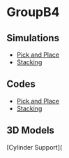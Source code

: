 # GroupB4
## Simulations
* [Pick and Place](https://youtu.be/So4BJlkIs0w)
* [Stacking](https://youtu.be/BwZfCYwtxEE)
## Codes
* [Pick and Place](https://github.com/joev27/GroupB4/blob/main/Pick%20and%20Place)
* [Stacking](https://github.com/joev27/GroupB4/blob/main/Stacking)
## 3D Models
[Cylinder Support](
